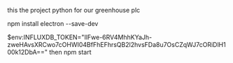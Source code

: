 this the project python for our greenhouse plc 


npm install electron --save-dev

$env:INFLUXDB_TOKEN="IlFwe-6RV4MhhKYaJh-zweHAvsXRCwo7cOHWI04BfFhEFhrsQB2l2hvsFDa8u7OsCZqWJ7cORiDlH100k12DbA=="
then npm start